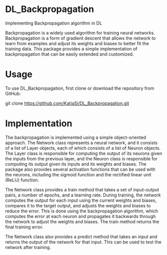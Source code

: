 # DL_Backpropagation
Implementing Backpropagation algorithm in DL

Backpropagation is a widely used algorithm for training neural networks. Backpropagation is a form of gradient descent that allows the network to learn from examples and adjust its weights and biases to better fit the training data. This package provides a simple implementation of backpropagation that can be easily extended and customized.

# Usage
To use DL_Backpropagation, first clone or download the repository from GitHub:


git clone https://github.com/KatjaSi/DL_Backpropagation.git

# Implementation
The backpropagation is implemented using a simple object-oriented approach. The Network class represents a neural network, and it consists of a list of Layer objects, each of which consists of a list of Neuron objects. The Layer class is responsible for computing the output of its neurons given the inputs from the previous layer, and the Neuron class is responsible for computing its output given its inputs and its weights and biases. The package also provides several activation functions that can be used with the neurons, including the sigmoid function and the rectified linear unit (ReLU) function.

The Network class provides a train method that takes a set of input-output pairs, a number of epochs, and a learning rate. During training, the network computes the output for each input using the current weights and biases, compares it to the target output, and adjusts the weights and biases to reduce the error. This is done using the backpropagation algorithm, which computes the error at each neuron and propagates it backwards through the network to adjust the weights and biases. The train method returns the final training error.

The Network class also provides a predict method that takes an input and returns the output of the network for that input. This can be used to test the network after training.
